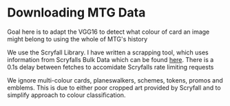 # Downloading MTG Data

Goal here is to adapt the VGG16 to detect what colour of card an image might belong to using the whole of MTG's history

We use the Scryfall Library. I have written a scrapping tool, which uses information from Scryfalls Bulk Data which can be found [here](https://scryfall.com/docs/api/bulk-data). There is a 0.1s delay between fetches to accomidate Scryfalls rate limiting requests

We ignore multi-colour cards, planeswalkers, schemes, tokens, promos and emblems. This is due to either poor cropped art provided by Scryfall and to simplify approach to colour classification.